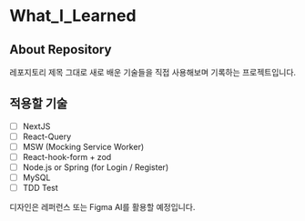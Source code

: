 # What_I_Learned

## About Repository
레포지토리 제목 그대로 새로 배운 기술들을 직접 사용해보며 기록하는 프로젝트입니다.

## 적용할 기술
- [ ] NextJS
- [ ] React-Query
- [ ] MSW (Mocking Service Worker)
- [ ] React-hook-form + zod
- [ ] Node.js or Spring (for Login / Register)
- [ ] MySQL
- [ ] TDD Test

디자인은 레퍼런스 또는 Figma AI를 활용할 예정입니다.
